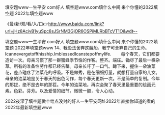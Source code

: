 填空题www一生平安 com好人
填空题www.com填什么中间
来个你懂的2022填空题
2022年填空题www


《最/新/观/看/入/口👉http://www.baidu.com/link?url=jHz8AcivB1yuSpc8sJSrNM3GjOR6OSPiMLRbBTcVT1O&wd》--

填空题www一生平安 com好人
填空题www.com填什么中间
来个你懂的2022填空题
2022年填空题www
	14、我没法舍弃这艘船，我宁可舍弃自己的生命。Icannevergetoffthisship.ImblessedIcanstepoffmylife.
　　每个春天，它们都要造访一次。母亲习惯了那一群蜜蜂季节性的作客。整齐。端庄。锄尽了最后一棵杂草。所有的准备性劳作都已经告罄。母亲长吁了一口气。蹲下来，握住一朵油菜花，差点碰疼了油菜花的呼吸。不是做秀，是在细细打量，就想打量自家的儿女。母亲的油菜地是关于春天的出色习作，每个春天更新一次。不是简单的复制。今年的那拔，绝不是去年的那茬。今年的油菜地，再次会聚了春天里最重要的绘画元素。色彩。芬芳。以及爱情的细节。微微一颤，令人心动。





2022夜深了填空题做个给点没封的好人一生平安网址2022年直接你知道的看的2022年最新填空题www
